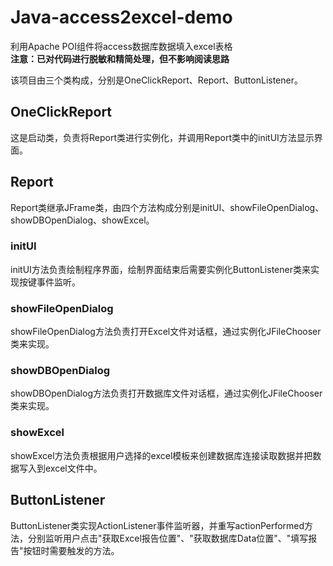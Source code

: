 # Java-access2excel-demo
利用Apache POI组件将access数据库数据填入excel表格  
**注意：已对代码进行脱敏和精简处理，但不影响阅读思路**

该项目由三个类构成，分别是OneClickReport、Report、ButtonListener。  
## OneClickReport
这是启动类，负责将Report类进行实例化，并调用Report类中的initUI方法显示界面。
## Report
Report类继承JFrame类，由四个方法构成分别是initUI、showFileOpenDialog、showDBOpenDialog、showExcel。
### initUI
initUI方法负责绘制程序界面，绘制界面结束后需要实例化ButtonListener类来实现按键事件监听。
### showFileOpenDialog
showFileOpenDialog方法负责打开Excel文件对话框，通过实例化JFileChooser类来实现。
### showDBOpenDialog
showDBOpenDialog方法负责打开数据库文件对话框，通过实例化JFileChooser类来实现。
### showExcel
showExcel方法负责根据用户选择的excel模板来创建数据库连接读取数据并把数据写入到excel文件中。
## ButtonListener
ButtonListener类实现ActionListener事件监听器，并重写actionPerformed方法，分别监听用户点击"获取Excel报告位置"、"获取数据库Data位置"、"填写报告"按钮时需要触发的方法。
